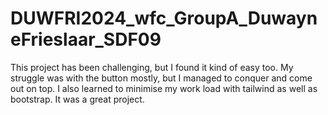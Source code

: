 # DUWFRI2024_wfc_GroupA_DuwayneFrieslaar_SDF09
This project has been challenging, but I found it kind of easy too. My struggle was with the button mostly, but I managed to conquer and come out on top. I also learned to minimise my work load with tailwind as well as bootstrap. It was a great project.

